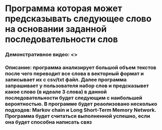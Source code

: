 # Программа которая может предсказывать следующее слово на основании заданной последовательности слов
### Демонстративное видео: <>
### Описание: программа анализирует большой объем текстов после чего переводит все слова в векторный формат и записывает их с csv/txt файл. Далее программа запрашивает у пользователя набор слов и предсказывет какое слово (в идеале 3 слова) в данной последовательности будет следующим с наибольшей вероятностью. В программе будет реаолизовано несколько подходов: Markov chain и Long Short-Term Memory Network. Программа будет считаться выполненной успешно, если она будет способна написать связ



